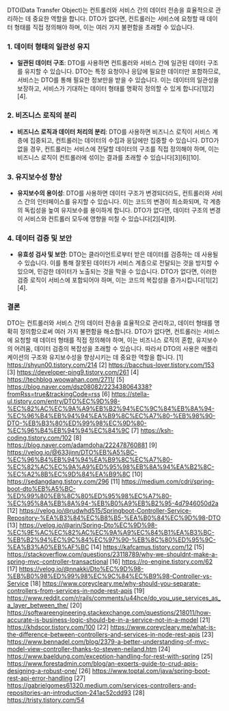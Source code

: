 DTO(Data Transfer Object)는 컨트롤러와 서비스 간의 데이터 전송을 효율적으로 관리하는 데 중요한 역할을 합니다. DTO가 없다면, 컨트롤러는 서비스에 요청할 때 데이터 형태를 직접 정의해야 하며, 이는 여러 가지 불편함을 초래할 수 있습니다.

### **1. 데이터 형태의 일관성 유지**

- **일관된 데이터 구조**: DTO를 사용하면 컨트롤러와 서비스 간에 일관된 데이터 구조를 유지할 수 있습니다. DTO는 특정 요청이나 응답에 필요한 데이터만 포함하므로, 서비스는 DTO를 통해 필요한 정보만을 받을 수 있습니다. 이는 데이터의 일관성을 보장하고, 서비스가 기대하는 데이터 형태를 명확히 정의할 수 있게 합니다[1][2][4].

### **2. 비즈니스 로직의 분리**

- **비즈니스 로직과 데이터 처리의 분리**: DTO를 사용하면 비즈니스 로직이 서비스 계층에 집중되고, 컨트롤러는 데이터의 수집과 응답에만 집중할 수 있습니다. DTO가 없을 경우, 컨트롤러는 서비스에 전달할 데이터의 구조를 직접 정의해야 하며, 이는 비즈니스 로직이 컨트롤러에 섞이는 결과를 초래할 수 있습니다[3][6][10].

### **3. 유지보수성 향상**

- **유지보수의 용이성**: DTO를 사용하면 데이터 구조가 변경되더라도, 컨트롤러와 서비스 간의 인터페이스를 유지할 수 있습니다. 이는 코드의 변경이 최소화되며, 각 계층의 독립성을 높여 유지보수를 용이하게 합니다. DTO가 없다면, 데이터 구조의 변경이 서비스와 컨트롤러 모두에 영향을 미칠 수 있습니다[2][4][9].

### **4. 데이터 검증 및 보안**

- **유효성 검사 및 보안**: DTO는 클라이언트로부터 받은 데이터를 검증하는 데 사용될 수 있습니다. 이를 통해 잘못된 데이터가 서비스 계층으로 전달되는 것을 방지할 수 있으며, 민감한 데이터가 노출되는 것을 막을 수 있습니다. DTO가 없다면, 이러한 검증 로직이 서비스에 포함되어야 하며, 이는 코드의 복잡성을 증가시킵니다[1][2][4].

### **결론**

DTO는 컨트롤러와 서비스 간의 데이터 전송을 효율적으로 관리하고, 데이터 형태를 명확히 정의함으로써 여러 가지 불편함을 해소합니다. DTO가 없다면, 컨트롤러는 서비스에 요청할 때 데이터 형태를 직접 정의해야 하며, 이는 비즈니스 로직의 혼합, 유지보수의 어려움, 데이터 검증의 복잡성을 초래할 수 있습니다. 따라서 DTO의 사용은 애플리케이션의 구조와 유지보수성을 향상시키는 데 중요한 역할을 합니다.
[1] https://shyun00.tistory.com/214
[2] https://bacchus-lover.tistory.com/153
[3] https://developer-ping9.tistory.com/261
[4] https://techblog.woowahan.com/2711/
[5] https://blog.naver.com/dsz08082/223438064338?fromRss=true&trackingCode=rss
[6] https://stella-ul.tistory.com/entry/DTO%EC%9D%98-%EC%82%AC%EC%9A%A9%EB%B2%94%EC%9C%84%EB%8A%94-%EC%96%B4%EB%94%94%EA%B9%8C%EC%A7%80-%EB%98%90-DTO-%EB%B3%80%ED%99%98%EC%9D%80-%EC%96%B4%EB%94%94%EC%84%9C
[7] https://ksh-coding.tistory.com/102
[8] https://blog.naver.com/adamdoha/222478760881
[9] https://velog.io/@633jinn/DTO%EB%A5%BC-%EC%96%B4%EB%94%94%EA%B9%8C%EC%A7%80-%EC%82%AC%EC%9A%A9%ED%95%98%EB%8A%94%EA%B2%8C-%EC%A2%8B%EC%9D%84%EA%B9%8C
[10] https://sedangdang.tistory.com/296
[11] https://medium.com/cdri/spring-boot-dto%EB%A5%BC-%ED%99%80%EB%8C%80%ED%95%98%EC%A7%80-%EC%95%8A%EB%8A%94-%EB%B0%A9%EB%B2%95-4d7946050d2a
[12] https://velog.io/@rudwhd515/Springboot-Controller-Service-Repository-%EA%B3%84%EC%B8%B5-%EA%B0%84%EC%9D%98-DTO
[13] https://velog.io/@arin/Spring-Dto%EC%9D%98-%EC%9E%AC%EC%82%AC%EC%9A%A9%EC%84%B1%EA%B3%BC-%EB%B2%94%EC%9C%84%EC%97%90-%EB%8C%80%ED%95%9C-%EA%B3%A0%EB%AF%BC
[14] https://kafcamus.tistory.com/12
[15] https://stackoverflow.com/questions/23118789/why-we-shouldnt-make-a-spring-mvc-controller-transactional
[16] https://ro-engine.tistory.com/62
[17] https://velog.io/@nnakki/Dto%EC%9D%98-%EB%B0%98%ED%99%98%EC%9C%84%EC%B9%98-Controller-vs-Service
[18] https://www.coreycleary.me/why-should-you-separate-controllers-from-services-in-node-rest-apis
[19] https://www.reddit.com/r/rails/comments/u44hce/do_you_use_services_as_a_layer_between_the/
[20] https://softwareengineering.stackexchange.com/questions/218011/how-accurate-is-business-logic-should-be-in-a-service-not-in-a-model
[21] https://khdscor.tistory.com/100
[22] https://www.coreycleary.me/what-is-the-difference-between-controllers-and-services-in-node-rest-apis
[23] https://www.bennadel.com/blog/2379-a-better-understanding-of-mvc-model-view-controller-thanks-to-steven-neiland.htm
[24] https://www.baeldung.com/exception-handling-for-rest-with-spring
[25] https://www.forestadmin.com/blog/an-experts-guide-to-crud-apis-designing-a-robust-one/
[26] https://www.toptal.com/java/spring-boot-rest-api-error-handling
[27] https://gabrielgomes61320.medium.com/services-controllers-and-repositories-an-introduction-241ac52cdd93
[28] https://tristy.tistory.com/54
